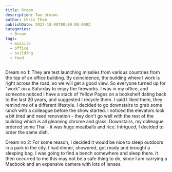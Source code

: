 ```yaml
---
title: Dream
description: Two dreams
author: Chris Tham
publishDate: 2022-10-08T00:00:00.000Z
categories:
  - Dream
tags:
  - missile
  - office
  - building
  - food
---
```


Dream no 1: They are test launching missiles from various countries from the top of an office building. By coincidence, the building where I work is right across the road, so we will get a good view. So everyone turned up for "work" on a Saturday to enjoy the fireworks. I was in my office, and someone noticed I have a stack of Yellow Pages on a bookshelf dating back to the last 20 years, and suggested I recycle them. I said I liked them, they remind me of a different lifestyle. I decided to go downstairs to grab some lunch with a colleague before the show started. I noticed the elevators look a bit tired and need renovation - they don't go well with the rest of the building which is all gleaming chrome and glass. Downstairs, my colleague ordered some Thai - it was huge meatballs and rice. Intrigued, I decided to order the same dish.

Dream no 2: For some reason, I decided it would be nice to sleep outdoors in a park in the city. I had dinner, showered, got ready and brought a sleeping bag. I was going to find a bench somewhere and sleep there. It then occurred to me this may not be a safe thing to do, since I am carrying a Macbook and an expensive camera with lots of lenses.
